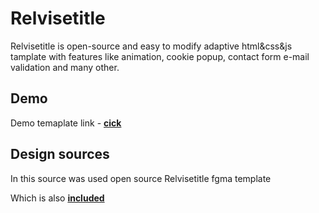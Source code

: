 # Relvisetitle

Relvisetitle is open-source and easy to modify adaptive html&css&js tamplate with features like animation, cookie popup, contact form e-mail validation and many other.


## Demo

Demo temaplate link - [**cick**](https://avdebor.github.io/Relvisetitle/)

## Design sources

In this source was used open source Relvisetitle fgma template

Which is also [**included**](https://github.com/avdebor/Relvisetitle/blob/main/template.fig?raw=true)
